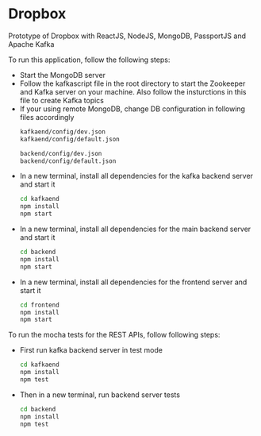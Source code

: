 # Dropbox
Prototype of Dropbox with ReactJS, NodeJS, MongoDB, PassportJS and Apache Kafka

To run this application, follow the following steps:

* Start the MongoDB server
* Follow the kafkascript file in the root directory to start the Zookeeper and Kafka server on your machine. Also follow the insturctions in this file to create Kafka topics
* If your using remote MongoDB, change DB configuration in following files accordingly
  ```sh
  kafkaend/config/dev.json
  kafkaend/config/default.json
  
  backend/config/dev.json
  backend/config/default.json
  ```
* In a new terminal, install all dependencies for the kafka backend server and start it
  ```sh
  cd kafkaend
  npm install
  npm start
  ```
* In a new terminal, install all dependencies for the main backend server and start it
  ```sh
  cd backend
  npm install
  npm start
  ```
* In a new terminal, install all dependencies for the frontend server and start it
  ```sh
  cd frontend
  npm install
  npm start
  ```
  
To run the mocha tests for the REST APIs, follow following steps: 

* First run kafka backend server in test mode
  ```sh
  cd kafkaend
  npm install
  npm test
  ```

* Then in a new terminal, run backend server tests
  ```sh
  cd backend
  npm install
  npm test
  ```
